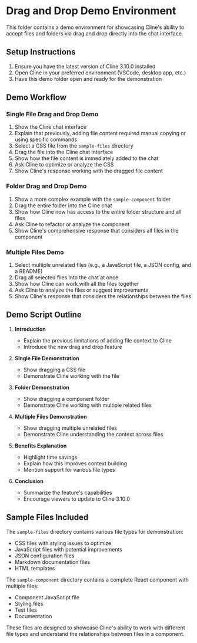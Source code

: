 # Drag and Drop Demo Environment

This folder contains a demo environment for showcasing Cline's ability to accept files and folders via drag and drop directly into the chat interface.

## Setup Instructions

1. Ensure you have the latest version of Cline 3.10.0 installed
2. Open Cline in your preferred environment (VSCode, desktop app, etc.)
3. Have this demo folder open and ready for the demonstration

## Demo Workflow

### Single File Drag and Drop Demo

1. Show the Cline chat interface
2. Explain that previously, adding file content required manual copying or using specific commands
3. Select a CSS file from the `sample-files` directory
4. Drag the file into the Cline chat interface
5. Show how the file content is immediately added to the chat
6. Ask Cline to optimize or analyze the CSS
7. Show Cline's response working with the dragged file content

### Folder Drag and Drop Demo

1. Show a more complex example with the `sample-component` folder
2. Drag the entire folder into the Cline chat
3. Show how Cline now has access to the entire folder structure and all files
4. Ask Cline to refactor or analyze the component
5. Show Cline's comprehensive response that considers all files in the component

### Multiple Files Demo

1. Select multiple unrelated files (e.g., a JavaScript file, a JSON config, and a README)
2. Drag all selected files into the chat at once
3. Show how Cline can work with all the files together
4. Ask Cline to analyze the files or suggest improvements
5. Show Cline's response that considers the relationships between the files

## Demo Script Outline

1. **Introduction**
   - Explain the previous limitations of adding file context to Cline
   - Introduce the new drag and drop feature

2. **Single File Demonstration**
   - Show dragging a CSS file
   - Demonstrate Cline working with the file

3. **Folder Demonstration**
   - Show dragging a component folder
   - Demonstrate Cline working with multiple related files

4. **Multiple Files Demonstration**
   - Show dragging multiple unrelated files
   - Demonstrate Cline understanding the context across files

5. **Benefits Explanation**
   - Highlight time savings
   - Explain how this improves context building
   - Mention support for various file types

6. **Conclusion**
   - Summarize the feature's capabilities
   - Encourage viewers to update to Cline 3.10.0

## Sample Files Included

The `sample-files` directory contains various file types for demonstration:

- CSS files with styling issues to optimize
- JavaScript files with potential improvements
- JSON configuration files
- Markdown documentation files
- HTML templates

The `sample-component` directory contains a complete React component with multiple files:

- Component JavaScript file
- Styling files
- Test files
- Documentation

These files are designed to showcase Cline's ability to work with different file types and understand the relationships between files in a component.
